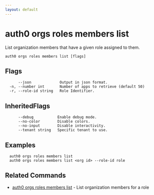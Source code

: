 ```yaml
---
layout: default
---
```

# auth0 orgs roles members list

List organization members that have a given role assigned to them.

```
auth0 orgs roles members list [flags]
```


## Flags

```
      --json             Output in json format.
  -n, --number int       Number of apps to retrieve (default 50)
  -r, --role-id string   Role Identifier.
```


## InheritedFlags

```
      --debug           Enable debug mode.
      --no-color        Disable colors.
      --no-input        Disable interactivity.
      --tenant string   Specific tenant to use.
```

## Examples

```
  auth0 orgs roles members list
  auth0 orgs roles members list <org id> --role-id role
```


## Related Commands

- [auth0 orgs roles members list](auth0_orgs_roles_members_list.md) - List organization members for a role


